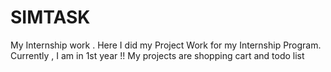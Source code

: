 # SIMTASK
My Internship work .
Here I did my Project Work for my Internship Program.
Currently , I am in 1st year !!
My projects are shopping cart and todo list
